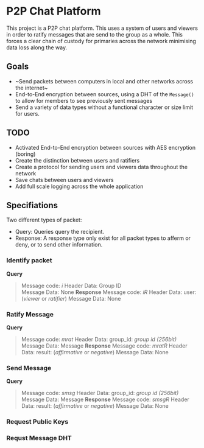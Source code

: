 # P2P Chat Platform
This project is a P2P chat platform. This uses a system of users and viewers in order to ratify messages that are send to the
group as a whole. This forces a clear chain of custody for primaries across the network minimising data loss along the way.


## Goals 
* ~Send packets between computers in local and other networks across the internet~
* End-to-End encryption between sources, using a DHT of the `Message()` to allow for members to see previously sent messages
* Send a variety of data types without a functional character or size limit for users.

## TODO
* Activated End-to-End encryption between sources with AES encryption (boring)
* Create the distinction between users and ratifiers
* Create a protocol for sending users and viewers data throughout the network
* Save chats between users and viewers
* Add full scale logging across the whole application

## Specifiations
Two different types of packet: 
- Query: Queries query the recipient.
- Response: A response type only exist for all packet types to afferm or deny, or to send other information. 
### Identify packet
**Query** 
> Message code: _i_
> Header Data: Group ID  
> Message Data: None
**Response**
> Message code: _iR_ 
> Header Data: user: (_viewer_ or _ratifier_)
> Message Data: None 
### Ratify Message
**Query** 
> Message code: _mrat_
> Header Data: group_id: _group id (256bit)_
> Message Data: Message 
**Response**
> Message code: _mratR_ 
> Header Data: result: (_affirmative_ or _negative_) 
> Message Data: None 
### Send Message
**Query** 
> Message code: _smsg_
> Header Data: group_id: _group id (256bit)_
> Message Data: Message 
**Response**
> Message code: _smsgR_ 
> Header Data: result: (_affirmative_ or _negative_) 
> Message Data: None 
### Request Public Keys
### Requst Message DHT
